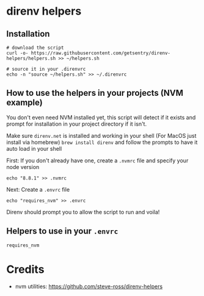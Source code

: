 # direnv helpers

## Installation

```
# download the script
curl -o- https://raw.githubusercontent.com/getsentry/direnv-helpers/helpers.sh >> ~/helpers.sh

# source it in your .direnvrc
echo -n "source ~/helpers.sh" >> ~/.direnvrc
```

## How to use the helpers in your projects (NVM example)

You don't even need NVM installed yet, this script will detect if it exists and prompt for installation in your project directory if it isn't.

Make sure `direnv.net` is installed and working in your shell (For MacOS just install via homebrew) `brew install direnv` and follow the prompts to have it auto load in your shell

First: If you don't already have one, create a `.nvmrc` file and specify your node version

```
echo "8.8.1" >> .nvmrc
```

Next: Create a `.envrc` file

```
echo "requires_nvm" >> .envrc
```

Direnv should prompt you to allow the script to run and voila!

## Helpers to use in your `.envrc`

```
requires_nvm
```

# Credits

- nvm utilities: https://github.com/steve-ross/direnv-helpers
